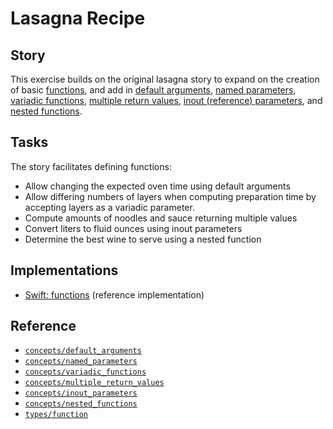 # Lasagna Recipe

## Story

This exercise builds on the original lasagna story to expand on the creation of basic [functions][types-function], and add in [default arguments][concepts-default_arguments], [named parameters][concepts-named_parameters], [variadic functions][concepts-variadic_functions], [multiple return values][concepts-multiple_return_values], [inout (reference) parameters][concepts-inout_parameters], and [nested functions][concepts-nested_functions].

## Tasks

The story facilitates defining functions:

- Allow changing the expected oven time using default arguments
- Allow differing numbers of layers when computing preparation time by accepting layers as a variadic parameter.
- Compute amounts of noodles and sauce returning multiple values
- Convert liters to fluid ounces using inout parameters
- Determine the best wine to serve using a nested function

## Implementations

- [Swift: functions][implementation-swift] (reference implementation)

## Reference

- [`concepts/default_arguments`][concepts-default_arguments]
- [`concepts/named_parameters`][concepts-named_parameters]
- [`concepts/variadic_functions`][concepts-variadic_functions]
- [`concepts/multiple_return_values`][concepts-multiple_return_values]
- [`concepts/inout_parameters`][concepts-inout_parameters]
- [`concepts/nested_functions`][concepts-nested_functions]
- [`types/function`][types-function]

[concepts-default_arguments]: ../concepts/default_arguments.md
[concepts-named_parameters]: ../concepts/named_parameters.md
[concepts-variadic_functions]: ../concepts/variadic_functions.md
[concepts-multiple_return_values]: ../concepts/multiple_return_values
[concepts-inout_parameters]: ../concepts/inout_parameters.md
[concepts-nested_functions]: ../concepts/nested_functions.md
[types-function]: ../types/function.md
[implementation-swift]: ../../languages/swift/exercises/concept/functions/.docs/instructions.md
